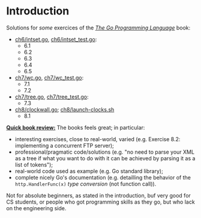 # Introduction

Solutions for *some* exercices of the [*The Go Programming Language*][gopl] book:

  - [ch6/intset.go][gh-mb-gopl-ch6/intset.go],
  [ch6/intset_test.go][gh-mb-gopl-ch6/intset_test.go]:
    - 6.1
    - 6.2
    - 6.3
    - 6.4
    - 6.5
  - [ch7/wc.go][gh-mb-gopl-ch7/wc.go], [ch7/wc_test.go][gh-mb-gopl-ch7/wc_test.go]:
    - 7.1
    - 7.2
  - [ch7/tree.go][gh-mb-gopl-ch7/tree.go], [ch7/tree_test.go][gh-mb-gopl-ch7/tree_test.go]:
    - 7.3
  - [ch8/clockwall.go][gh-mb-gopl-ch8/clockwall.go];
  [ch8/launch-clocks.sh][gh-mb-gopl-ch8/launch-clocks.sh]
    - 8.1

**<u>Quick book review:</u>** The books feels great; in particular:

  - interesting exercises, close to real-world, varied (e.g.
  Exercise 8.2: implementing a concurrent FTP server);
  - professional/pragmatic code/solutions (e.g. "no need to parse
  your XML as a tree if what you want to do with it can be achieved by
  parsing it as a list of tokens");
  - real-world code used as example (e.g. Go standard library);
  - complete nicely Go's documentation (e.g. detailling the behavior of the
  ``http.HandlerFunc(x)`` *type conversion* (not function call)).

Not for absolute beginners, as stated in the introduction, buf very
good for CS students, or people who got programming skills as they go,
but who lack on the engineering side.

<!--

Eventually:
	7.4 / 7.5 : p194

	p204: subtle bits regarding interfaces containing a nil pointer;
	would be nice to clarify all those things with proper "memory diagrams".

	8.2 : p241
-->

[gopl]: https://www.gopl.io/

[gh-mb-gopl-ch6/intset.go]: https://github.com/mbivert/gopl/blob/master/ch6/intset.go
[gh-mb-gopl-ch6/intset_test.go]: https://github.com/mbivert/gopl/blob/master/ch6/intset_test.go

[gh-mb-gopl-ch7/wc.go]: https://github.com/mbivert/gopl/blob/master/ch7/wc.go
[gh-mb-gopl-ch7/wc_test.go]: https://github.com/mbivert/gopl/blob/master/ch7/wc_test.go

[gh-mb-gopl-ch7/tree.go]: https://github.com/mbivert/gopl/blob/master/ch7/tree.go
[gh-mb-gopl-ch7/tree_test.go]: https://github.com/mbivert/gopl/blob/master/ch7/tree_test.go

[gh-mb-gopl-ch8/clockwall.go]: https://github.com/mbivert/gopl/blob/master/ch8/clockwall.go
[gh-mb-gopl-ch8/launch-clocks.sh]: https://github.com/mbivert/gopl/blob/master/ch8/launch-clocks.sh
